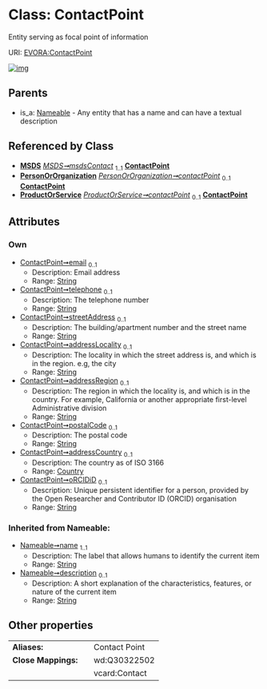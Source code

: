 
# Class: ContactPoint

Entity serving as focal point of information

URI: [EVORA:ContactPoint](https://evora-project.eu/ContactPoint)


[![img](https://yuml.me/diagram/nofunky;dir:TB/class/[ProductOrService],[PersonOrOrganization],[Nameable],[MSDS],[Country],[Country]<addressCountry%200..1-++[ContactPoint&#124;email:string%20%3F;telephone:string%20%3F;streetAddress:string%20%3F;addressLocality:string%20%3F;addressRegion:string%20%3F;postalCode:string%20%3F;oRCIDiD:string%20%3F;name(i):string;description(i):string%20%3F],[MSDS]++-%20msdsContact%201..1>[ContactPoint],[PersonOrOrganization]++-%20contactPoint%200..1>[ContactPoint],[ProductOrService]++-%20contactPoint%200..1>[ContactPoint],[Nameable]^-[ContactPoint])](https://yuml.me/diagram/nofunky;dir:TB/class/[ProductOrService],[PersonOrOrganization],[Nameable],[MSDS],[Country],[Country]<addressCountry%200..1-++[ContactPoint&#124;email:string%20%3F;telephone:string%20%3F;streetAddress:string%20%3F;addressLocality:string%20%3F;addressRegion:string%20%3F;postalCode:string%20%3F;oRCIDiD:string%20%3F;name(i):string;description(i):string%20%3F],[MSDS]++-%20msdsContact%201..1>[ContactPoint],[PersonOrOrganization]++-%20contactPoint%200..1>[ContactPoint],[ProductOrService]++-%20contactPoint%200..1>[ContactPoint],[Nameable]^-[ContactPoint])

## Parents

 *  is_a: [Nameable](Nameable.md) - Any entity that has a name and can have a textual description

## Referenced by Class

 *  **[MSDS](MSDS.md)** *[MSDS➞msdsContact](MSDS_msdsContact.md)*  <sub>1..1</sub>  **[ContactPoint](ContactPoint.md)**
 *  **[PersonOrOrganization](PersonOrOrganization.md)** *[PersonOrOrganization➞contactPoint](PersonOrOrganization_contactPoint.md)*  <sub>0..1</sub>  **[ContactPoint](ContactPoint.md)**
 *  **[ProductOrService](ProductOrService.md)** *[ProductOrService➞contactPoint](ProductOrService_contactPoint.md)*  <sub>0..1</sub>  **[ContactPoint](ContactPoint.md)**

## Attributes


### Own

 * [ContactPoint➞email](ContactPoint_email.md)  <sub>0..1</sub>
     * Description: Email address
     * Range: [String](types/String.md)
 * [ContactPoint➞telephone](ContactPoint_telephone.md)  <sub>0..1</sub>
     * Description: The telephone number
     * Range: [String](types/String.md)
 * [ContactPoint➞streetAddress](ContactPoint_streetAddress.md)  <sub>0..1</sub>
     * Description: The building/apartment number and the street name
     * Range: [String](types/String.md)
 * [ContactPoint➞addressLocality](ContactPoint_addressLocality.md)  <sub>0..1</sub>
     * Description: The locality in which the street address is, and which is in the region. e.g, the city
     * Range: [String](types/String.md)
 * [ContactPoint➞addressRegion](ContactPoint_addressRegion.md)  <sub>0..1</sub>
     * Description: The region in which the locality is, and which is in the country. For example, California or another appropriate first-level Administrative division
     * Range: [String](types/String.md)
 * [ContactPoint➞postalCode](ContactPoint_postalCode.md)  <sub>0..1</sub>
     * Description: The postal code
     * Range: [String](types/String.md)
 * [ContactPoint➞addressCountry](ContactPoint_addressCountry.md)  <sub>0..1</sub>
     * Description: The country as of  ISO 3166
     * Range: [Country](Country.md)
 * [ContactPoint➞oRCIDiD](ContactPoint_oRCIDiD.md)  <sub>0..1</sub>
     * Description: Unique persistent identifier for a person, provided by the Open Researcher and Contributor ID (ORCID) organisation
     * Range: [String](types/String.md)

### Inherited from Nameable:

 * [Nameable➞name](Nameable_name.md)  <sub>1..1</sub>
     * Description: The label that allows humans to identify the current item
     * Range: [String](types/String.md)
 * [Nameable➞description](Nameable_description.md)  <sub>0..1</sub>
     * Description: A short explanation of the characteristics, features, or nature of the current item
     * Range: [String](types/String.md)

## Other properties

|  |  |  |
| --- | --- | --- |
| **Aliases:** | | Contact Point |
| **Close Mappings:** | | wd:Q30322502 |
|  | | vcard:Contact |
